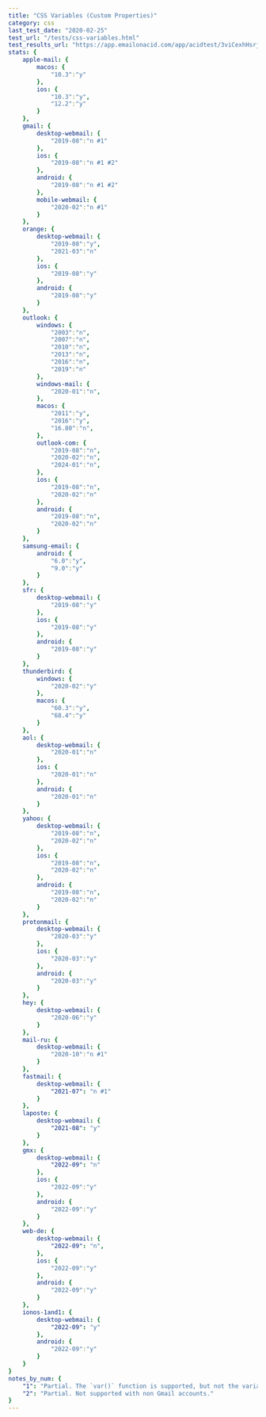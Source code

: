 ```yaml
---
title: "CSS Variables (Custom Properties)"
category: css
last_test_date: "2020-02-25"
test_url: "/tests/css-variables.html"
test_results_url: "https://app.emailonacid.com/app/acidtest/3viCexhHsrjaP9YS8RwzNwikbf4C0akxPFhK8xgyltxpe/list"
stats: {
    apple-mail: {
        macos: {
            "10.3":"y"
        },
        ios: {
            "10.3":"y",
            "12.2":"y"
        }
    },
    gmail: {
        desktop-webmail: {
            "2019-08":"n #1"
        },
        ios: {
            "2019-08":"n #1 #2"
        },
        android: {
            "2019-08":"n #1 #2"
        },
        mobile-webmail: {
            "2020-02":"n #1"
        }
    },
    orange: {
        desktop-webmail: {
            "2019-08":"y",
            "2021-03":"n"
        },
        ios: {
            "2019-08":"y"
        },
        android: {
            "2019-08":"y"
        }
    },
    outlook: {
        windows: {
            "2003":"n",
            "2007":"n",
            "2010":"n",
            "2013":"n",
            "2016":"n",
            "2019":"n"
        },
        windows-mail: {
            "2020-01":"n",
        },
        macos: {
            "2011":"y",
            "2016":"y",
            "16.80":"n",
        },
        outlook-com: {
            "2019-08":"n",
            "2020-02":"n",
            "2024-01":"n",
        },
        ios: {
            "2019-08":"n",
            "2020-02":"n"
        },
        android: {
            "2019-08":"n",
            "2020-02":"n"
        }
    },
    samsung-email: {
        android: {
            "6.0":"y",
            "9.0":"y"
        }
    },
    sfr: {
        desktop-webmail: {
            "2019-08":"y"
        },
        ios: {
            "2019-08":"y"
        },
        android: {
            "2019-08":"y"
        }
    },
    thunderbird: {
        windows: {
            "2020-02":"y"
        },
        macos: {
            "60.3":"y",
            "68.4":"y"
        }
    },
    aol: {
        desktop-webmail: {
            "2020-01":"n"
        },
        ios: {
            "2020-01":"n"
        },
        android: {
            "2020-01":"n"
        }
    },
    yahoo: {
        desktop-webmail: {
            "2019-08":"n",
            "2020-02":"n"
        },
        ios: {
            "2019-08":"n",
            "2020-02":"n"
        },
        android: {
            "2019-08":"n",
            "2020-02":"n"
        }
    },
    protonmail: {
        desktop-webmail: {
            "2020-03":"y"
        },
        ios: {
            "2020-03":"y"
        },
        android: {
            "2020-03":"y"
        }
    },
    hey: {
        desktop-webmail: {
            "2020-06":"y"
        }
    },
    mail-ru: {
        desktop-webmail: {
            "2020-10":"n #1"
        }
    },
    fastmail: {
        desktop-webmail: {
            "2021-07": "n #1"
        }
    },
    laposte: {
        desktop-webmail: {
            "2021-08": "y"
        }
    },
	gmx: {
		desktop-webmail: {
			"2022-09": "n"
		},
		ios: {
			"2022-09":"y"
		},
		android: {
			"2022-09":"y"
		}
	},
	web-de: {
		desktop-webmail: {
			"2022-09": "n",
        },
		ios: {
			"2022-09":"y"
		},
		android: {
			"2022-09":"y"
		}
	},
	ionos-1and1: {
		desktop-webmail: {
			"2022-09": "y"
		},
		android: {
			"2022-09":"y"
		}
	}
}
notes_by_num: {
    "1": "Partial. The `var()` function is supported, but not the variable declaration.",
    "2": "Partial. Not supported with non Gmail accounts."
}
---
```

